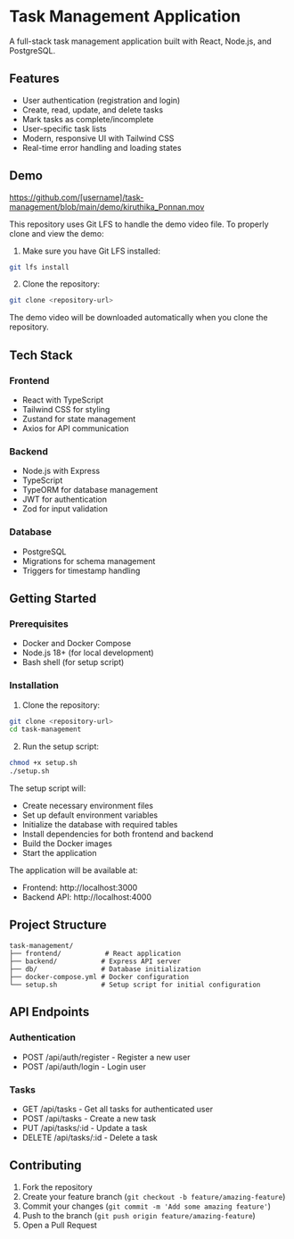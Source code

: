 # Task Management Application

A full-stack task management application built with React, Node.js, and PostgreSQL.

## Features

- User authentication (registration and login)
- Create, read, update, and delete tasks
- Mark tasks as complete/incomplete
- User-specific task lists
- Modern, responsive UI with Tailwind CSS
- Real-time error handling and loading states

## Demo

https://github.com/[username]/task-management/blob/main/demo/kiruthika_Ponnan.mov

This repository uses Git LFS to handle the demo video file. To properly clone and view the demo:

1. Make sure you have Git LFS installed:
```bash
git lfs install
```

2. Clone the repository:
```bash
git clone <repository-url>
```

The demo video will be downloaded automatically when you clone the repository.

## Tech Stack

### Frontend
- React with TypeScript
- Tailwind CSS for styling
- Zustand for state management
- Axios for API communication

### Backend
- Node.js with Express
- TypeScript
- TypeORM for database management
- JWT for authentication
- Zod for input validation

### Database
- PostgreSQL
- Migrations for schema management
- Triggers for timestamp handling

## Getting Started

### Prerequisites
- Docker and Docker Compose
- Node.js 18+ (for local development)
- Bash shell (for setup script)

### Installation

1. Clone the repository:
```bash
git clone <repository-url>
cd task-management
```

2. Run the setup script:
```bash
chmod +x setup.sh
./setup.sh
```

The setup script will:
- Create necessary environment files
- Set up default environment variables
- Initialize the database with required tables
- Install dependencies for both frontend and backend
- Build the Docker images
- Start the application


The application will be available at:
- Frontend: http://localhost:3000
- Backend API: http://localhost:4000


## Project Structure

```
task-management/
├── frontend/           # React application
├── backend/           # Express API server
├── db/                # Database initialization
├── docker-compose.yml # Docker configuration
└── setup.sh           # Setup script for initial configuration
```

## API Endpoints

### Authentication
- POST /api/auth/register - Register a new user
- POST /api/auth/login - Login user

### Tasks
- GET /api/tasks - Get all tasks for authenticated user
- POST /api/tasks - Create a new task
- PUT /api/tasks/:id - Update a task
- DELETE /api/tasks/:id - Delete a task

## Contributing

1. Fork the repository
2. Create your feature branch (`git checkout -b feature/amazing-feature`)
3. Commit your changes (`git commit -m 'Add some amazing feature'`)
4. Push to the branch (`git push origin feature/amazing-feature`)
5. Open a Pull Request

